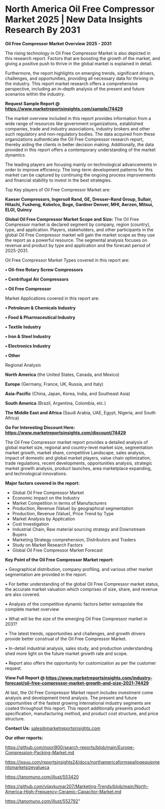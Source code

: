 # North America Oil Free Compressor Market 2025 | New Data Insights Research By 2031

<Strong> Oil Free Compressor Market Overview 2025 - 2031</strong>

The rising technology in Oil Free Compressor Market is also depicted in this research report. Factors that are boosting the growth of the market, and giving a positive push to thrive in the global market is explained in detail.

Furthermore, the report highlights on emerging trends, significant drivers, challenges, and opportunities, providing all necessary data for thriving in the industry. This report market research offers a comprehensive perspective, including an in-depth analysis of the present and future scenarios within the industry.

<strong>Request Sample Report @ <a href=https://www.marketreportsinsights.com/sample/74429>https://www.marketreportsinsights.com/sample/74429</a></strong>

The market overview included in this report provides information from a wide range of resources like government organizations, established companies, trade and industry associations, industry brokers and other such regulatory and non-regulatory bodies. The data acquired from these organizations authenticate the Oil Free Compressor research report, thereby aiding the clients in better decision making. Additionally, the data provided in this report offers a contemporary understanding of the market dynamics.

The leading players are focusing mainly on technological advancements in order to improve efficiency. The long-term development patterns for this market can be captured by continuing the ongoing process improvements and financial stability to invest in the best strategies.

Top Key players of Oil Free Compressor Market are:

<strong>Kaeser Compressors, Ingersoll Rand, GE, Dresser-Rand Group, Sullair, Hitachi, Fusheng, Kobelco, Boge, Gardner Denver, MHI, Aerzen, Mitsui, ELGI, Quincy</strong>

<strong><b>Global Oil Free Compressor Market Scope and Size:</b></strong>
The Oil Free Compressor market is declared segment by company, region (country), type, and application. Players, stakeholders, and other participants in the global Oil Free Compressor market will gain the market scope as they use the report as a powerful resource. The segmental analysis focuses on revenue and product by type and application and the forecast period of 2025-2031.

Oil Free Compressor Market Types covered in this report are:

<strong>• Oil-free Rotary Screw Compressors

• Centrifugal Air Compressors

• Oil Free Compressor</strong>

Market Applications covered in this report are:

<strong>• Petroleum & Chemicals Industry

• Food & Pharmaceutical Industry

• Textile Industry

• Iron & Steel Industry

• Electronics Industry

• Other</strong> 

Regional Analysis

<strong>North America</strong> (the United States, Canada, and Mexico)

<strong>Europe</strong> (Germany, France, UK, Russia, and Italy)

<strong>Asia-Pacific</strong> (China, Japan, Korea, India, and Southeast Asia)

<strong>South America</strong> (Brazil, Argentina, Colombia, etc.)

<strong>The Middle East and Africa</strong> (Saudi Arabia, UAE, Egypt, Nigeria, and South Africa)

<strong>Go For Interesting Discount Here: <a href=https://www.marketreportsinsights.com/discount/74429>https://www.marketreportsinsights.com/discount/74429</a></strong>

The Oil Free Compressor market report provides a detailed analysis of global market size, regional and country-level market size, segmentation market growth, market share, competitive Landscape, sales analysis, impact of domestic and global market players, value chain optimization, trade regulations, recent developments, opportunities analysis, strategic market growth analysis, product launches, area marketplace expanding, and technological innovations.

<strong><b>Major factors covered in the report:</b></strong>
<ul>
  <li>Global Oil Free Compressor Market </li>
  <li>Economic Impact on the Industry</li>
  <li>Market Competition in terms of Manufacturers</li>
  <li>Production, Revenue (Value) by geographical segmentation</li>
  <li>Production, Revenue (Value), Price Trend by Type</li>
  <li>Market Analysis by Application</li>
  <li>Cost Investigation</li>
  <li>Industrial Chain, Raw material sourcing strategy and Downstream Buyers</li>
  <li>Marketing Strategy comprehension, Distributors and Traders</li>
  <li>Study on Market Research Factors</li>
  <li>Global Oil Free Compressor Market Forecast</li>
</ul>

<strong><b>Key Point of the Oil Free Compressor Market report:</b></strong>

• Geographical distribution, company profiling, and various other market segmentation are provided in the report.

• For better understanding of the global Oil Free Compressor market status, the accurate market valuation which comprises of size, share, and revenue are also covered.

• Analysis of the competitive dynamic factors better extrapolate the complete market overview

• What will be the size of the emerging Oil Free Compressor market in 2031?

• The latest trends, opportunities and challenges, and growth drivers provide better construal of the Oil Free Compressor Market.

• In-detail industrial analysis, sales study, and production understanding shed more light on the future market growth rate and scope.

• Report also offers the opportunity for customization as per the customer request.

<strong><b>View Full Report @ <a href=https://www.marketreportsinsights.com/industry-forecast/oil-free-compressor-market-growth-and-size-2021-74429>https://www.marketreportsinsights.com/industry-forecast/oil-free-compressor-market-growth-and-size-2021-74429</a></b></strong>


At last, the Oil Free Compressor Market report includes investment come analysis and development trend analysis. The present and future opportunities of the fastest growing international industry segments are coated throughout this report. This report additionally presents product specification, manufacturing method, and product cost structure, and price structure.

<strong>Contact Us:</strong>
sales@marketreportsinsights.com

<strong>Our other reports:</strong>

<a href=https://github.com/noori900/search-reports/blob/main/Europe-Compression-Packing-Market.md>https://github.com/noori900/search-reports/blob/main/Europe-Compression-Packing-Market.md</a>

<a href=https://issuu.com/reportsinsights24/docs/northamericaformsealingequipmentsmarketsizevalueca>https://issuu.com/reportsinsights24/docs/northamericaformsealingequipmentsmarketsizevalueca</a>

<a href=https://tanomuno.com/illust/553420>https://tanomuno.com/illust/553420</a>

<a href=https://github.com/vijaykumar207/Marketing-Trends/blob/main/North-America-High-Frequency-Ceramic-Capacitor-Market.md>https://github.com/vijaykumar207/Marketing-Trends/blob/main/North-America-High-Frequency-Ceramic-Capacitor-Market.md</a>

<a href=https://tanomuno.com/illust/552792>https://tanomuno.com/illust/552792</a>"
